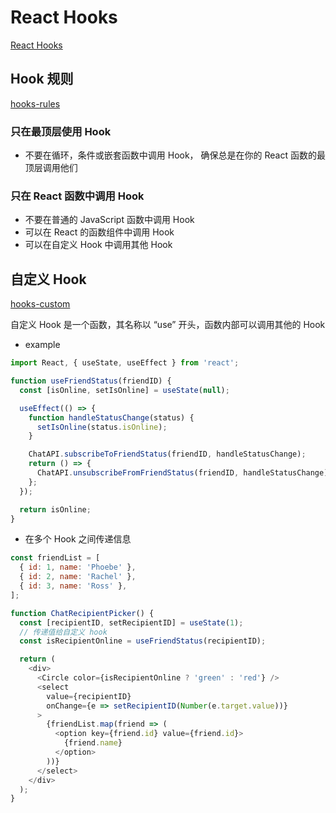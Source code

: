# React Hooks

[React Hooks](https://zh-hans.reactjs.org/docs/hooks-overview.html)

## Hook 规则

[hooks-rules](https://zh-hans.reactjs.org/docs/hooks-rules.html)

### 只在最顶层使用 Hook 

- 不要在循环，条件或嵌套函数中调用 Hook， 确保总是在你的 React 函数的最顶层调用他们

### 只在 React 函数中调用 Hook

- 不要在普通的 JavaScript 函数中调用 Hook
- 可以在 React 的函数组件中调用 Hook
- 可以在自定义 Hook 中调用其他 Hook

## 自定义 Hook

[hooks-custom](https://zh-hans.reactjs.org/docs/hooks-custom.html)

自定义 Hook 是一个函数，其名称以 “use” 开头，函数内部可以调用其他的 Hook

- example

```js
import React, { useState, useEffect } from 'react';

function useFriendStatus(friendID) {
  const [isOnline, setIsOnline] = useState(null);

  useEffect(() => {
    function handleStatusChange(status) {
      setIsOnline(status.isOnline);
    }

    ChatAPI.subscribeToFriendStatus(friendID, handleStatusChange);
    return () => {
      ChatAPI.unsubscribeFromFriendStatus(friendID, handleStatusChange);
    };
  });

  return isOnline;
}
```

- 在多个 Hook 之间传递信息

```js
const friendList = [
  { id: 1, name: 'Phoebe' },
  { id: 2, name: 'Rachel' },
  { id: 3, name: 'Ross' },
];

function ChatRecipientPicker() {
  const [recipientID, setRecipientID] = useState(1);
  // 传递值给自定义 hook
  const isRecipientOnline = useFriendStatus(recipientID);

  return (
    <div>
      <Circle color={isRecipientOnline ? 'green' : 'red'} />
      <select
        value={recipientID}
        onChange={e => setRecipientID(Number(e.target.value))}
      >
        {friendList.map(friend => (
          <option key={friend.id} value={friend.id}>
            {friend.name}
          </option>
        ))}
      </select>
    </div>
  );
}
```

